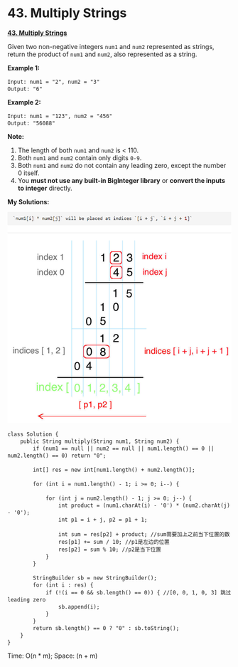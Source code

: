 # 43. Multiply Strings

[ **43. Multiply Strings**](https://leetcode.com/problems/multiply-strings/description/)

Given two non-negative integers `num1` and `num2` represented as strings, return the product of `num1` and `num2`, also represented as a string.

**Example 1:**

```text
Input: num1 = "2", num2 = "3"
Output: "6"
```

**Example 2:**

```text
Input: num1 = "123", num2 = "456"
Output: "56088"
```

**Note:**

1. The length of both `num1` and `num2` is &lt; 110.
2. Both `num1` and `num2` contain only digits `0-9`.
3. Both `num1` and `num2` do not contain any leading zero, except the number 0 itself.
4. You **must not use any built-in BigInteger library** or **convert the inputs to integer** directly.

**My Solutions:**

![](../../.gitbook/assets/image.png)



```text
class Solution {
    public String multiply(String num1, String num2) {
        if (num1 == null || num2 == null || num1.length() == 0 || num2.length() == 0) return "0";
        
        int[] res = new int[num1.length() + num2.length()];
        
        for (int i = num1.length() - 1; i >= 0; i--) {

            for (int j = num2.length() - 1; j >= 0; j--) {
                int product = (num1.charAt(i) - '0') * (num2.charAt(j) - '0');
                int p1 = i + j, p2 = p1 + 1;
                
                int sum = res[p2] + product; //sum需要加上之前当下位置的数
                res[p1] += sum / 10; //p1是左边的位置
                res[p2] = sum % 10; //p2是当下位置
            } 
        }
        
        StringBuilder sb = new StringBuilder();
        for (int i : res) {
            if (!(i == 0 && sb.length() == 0)) { //[0, 0, 1, 0, 3] 跳过leading zero
                sb.append(i);
            }
        }
        return sb.length() == 0 ? "0" : sb.toString();
    }
}
```

 Time: O\(n \* m\); Space: \(n + m\)

